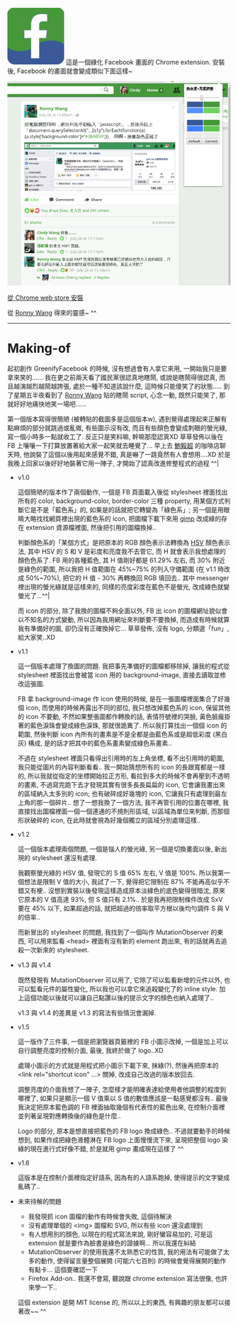 ![icon](icon.png)
這是一個綠化 Facebook 畫面的 Chrome extension. 安裝後, Facebook 的畫面就會變成類似下面這樣~

![demo](demo.png)

[從 Chrome web store 安裝](https://chrome.google.com/webstore/detail/kiakheiecijiajkikjkajibfppjialoc/)

從 [Ronny Wang](https://www.facebook.com/ronny.wang.tw) 得來的靈感~ ^^

---

# Making-of

起初創作 GreenifyFacebook 的時候, 沒有想過會有人拿它來用, 一開始我只是要拿來笑的...... 我在更之前兩天看了國民黨很認真地瞎鬧, 或說是瞎鬧得很認真, 而且越演越烈越鬧越誇張, 處於一種不知道該說什麼, 這時候只能傻笑了的狀態..... 到了星期五半夜看到了 [Ronny Wang](https://www.facebook.com/ronny.wang.tw) 貼的瞎鬧 script, 心念一動, 既然只能笑了, 那就好好地痛快地笑一場吧......

第一個版本寫得很簡陋 (被轉貼的截圖多是這個版本w), 遇到覺得處理起來正解有點麻煩的部分就跳過或亂做, 有些圖示沒有改, 而且有些顏色會變成刺眼的螢光綠, 寫一個小時多一點就收工了. 反正只是笑料嘛, 幹嘛那麼認真XD 草草發佈以後在 FB 上嚷嚷一下打算放置著給大家一起笑就去睡覺了... 早上去 [鮑毅超](https://www.facebook.com/dropdavid) 的咖啡店聊天時, 他說裝了這個以後用起來感覺不錯, 真是嚇了一跳竟然有人會想用....XD 於是我晚上回家以後好好地裝著它用一陣子, 才開始了認真改進修整程式的過程 ^^|

  * v1.0

    這個簡陋的版本作了兩個動作, 一個是 FB 頁面載入後從 stylesheet 裡面找出所有的 color, background-color, border-color 三種 property, 用某個方式判斷它是不是「藍色系」的, 如果是的話就把它轉變為「綠色系」; 另一個是用眼睛大略找找網頁裡出現的藍色系的 icon, 把圖檔下載下來用 [gimp](https://www.gimp.org/) 改成綠的存在 extension 資源檔裡面, 然後把引用的圖檔換掉..

    判斷顏色系的「某個方式」是把原本的 RGB 顏色表示法轉換為 [HSV](https://en.wikipedia.org/wiki/HSL_and_HSV) 顏色表示法, 其中 HSV 的 S 和 V 是彩度和亮度我不去管它, 而 H 就會表示我想處理的顏色色系了. FB 用的各種藍色, 其 H 值剛好都是 61.29% 左右, 而 30% 附近是綠色的範圍, 所以我把 H 值範圍在 45%~75% 的列入守備範圍 (在 v1.1 時改成 50%~70%), 把它的 H 值 - 30% 再轉換回 RGB 填回去.. 其中 messenger 裡出現的螢光綠就是這樣來的, 同樣的亮度彩度在藍色不是螢光, 改成綠色就變螢光了...^^|

    而 icon 的部分, 除了我換的圖檔不夠全面以外, FB 出 icon 的圖檔網址貌似會以不知名的方式變動, 所以因為我用網址來判斷要不要換掉, 而造成有時候就算我有準備好的圖, 卻仍沒有正確換掉它...
    草草發佈, 沒有 logo, 分類選「fun」, 給大家笑..XD

  * v1.1

    這一個版本處理了換圖的問題. 我把事先準備好的圖檔都移除掉, 讓我的程式從 stylesheet 裡面找出會被當 icon 用的 background-image, 直接去讀取並修改這張圖.

    FB 拿 background-image 作 icon 使用的時候, 是在一張圖檔裡面集合了好幾個 icon, 而使用的時候再露出不同的部位, 我只想改掉藍色系的 icon, 保留其他的 icon 不要動, 不然如果整張圖都作轉換的話, 表情符號裡的哭臉, 黃色臉龐掛著的藍色淚珠會變成綠色淚珠, 那就很詭異了. 所以我打算找出一個個 icon 的範圍, 然後判斷 icon 內所有的畫素是不是全都是由藍色系或是超低彩度 (黑白灰) 構成, 是的話才把其中的藍色系畫素變成綠色系畫素..

    不過在 stylesheet 裡面只看得出引用時的左上角坐標, 看不出引用時的範圍, 我只能從圖片的內容判斷看看.. 我一開始猜想所有的 icon 的長跟寬都是一樣的, 所以我就從指定的坐標開始拉正方形, 看拉到多大的時候不會再壓到不透明的畫素, 不過寫完跑下去才發現其實有很多長長扁扁的 icon, 它會讓我畫出來的區域納入太多別的 icon; 也有破碎成好幾塊的 icon, 它讓我只有處理到最左上角的那一個碎片.. 想了一想我換了一個方法, 我不再管引用的位置在哪裡, 我直接找出圖檔裡面一個一個連通的不規則形區域, 以區域為單位來判斷, 而那個形狀破碎的 icon, 在此時就會視為好幾個獨立的區域分別處理這樣..

  * v1.2

    這一個版本處理兩個問題, 一個是惱人的螢光綠, 另一個是切換畫面以後, 新出現的 stylesheet 還沒有處理.

    我觀察螢光綠的 HSV 值, 發現它的 S 值 65% 左右, V 值是 100%. 所以我第一個想法是限制 V 值的大小, 我試了一下, 覺得把它限制在 87% 不能再高似乎不錯又有梗.. 沒想到實裝以後發現這樣造成原本淡綠色的底色變得很暗沈, 原來它原本的 V 值高達 93%, 但 S 值只有 2.1%.. 於是我再把限制條件改成 SxV 要在 45% 以下, 如果超過的話, 就把超過的倍率取平方根以後均勻調件 S 與 V 的倍率..

    而新冒出的 stylesheet 的問題, 我找到了一個叫作 MutationObserver 的東西, 可以用來監看 &lt;head&gt; 裡面有沒有新的 element 跑出來, 有的話就再去追殺一次新來的 stylesheet.

  * v1.3 與 v1.4

    既然發現有 MutationObserver 可以用了, 它除了可以監看新增的元件以外, 也可以監看元件的屬性變化, 所以我也可以拿它來追殺變化了的 inline style. 加上這個功能以後就可以讓自己點讚以後的提示文字的顏色也納入處理了..

    v1.3 與 v1.4 的差異是 v1.3 的寫法有些情況會漏掉.

  * v1.5

    這一版作了三件事, 一個是把瀏覽器頁籤裡的 FB 小圖示改掉, 一個是加上可以自行調整亮度的控制介面, 最後, 我終於做了 logo..XD

    處理小圖示的方式就是用程式把小圖示下載下來, 抹綠(?), 然後再把原本的 &lt;link rel="shortcut icon" ...&gt; 關掉, 改成自己改過的版本放回去.

    調整亮度的介面我想了一陣子, 怎麼樣才能明確表達給使用者他調整的程度到哪裡了, 如果只是顯示一個 V 值乘以 S 值的數值應該是一點感覺都沒有.. 最後我決定把原本藍色調的 FB 裡面抽取幾個有代表性的藍色出來, 在控制介面裡並列著呈現對應轉換後的綠色是什麼..

    Logo 的部分, 原本是想直接把藍色的 FB logo 換成綠色.. 不過就要動手的時候想到, 如果作成把綠色液體淋在 FB logo 上面慢慢流下來, 呈現把整個 logo 染綠的現在進行式好像不錯, 於是就用 gimp 畫成現在這樣了 ^^

  * v1.6

    這版本是在控制介面裡指定好語系, 因為有的人語系跑掉, 使得提示的文字變成亂碼了..

  * 未來待解的問題

      - 我發現抓 icon 圖檔的動作有時候會失敗, 這個待解決
      - 沒有處理單個的 &lt;img&gt; 圖檔和 SVG, 所以有些 icon 還沒處理到
      - 有人想用別的顏色, 以現在的程式寫法來說, 剛好蠻容易加的, 可是這 extension 就是要作為臉書是綠色的證據啊... 所以我還在糾結
      - MutationObserver 的使用我還不太熟悉它的性質, 我的用法有可能做了太多的動作, 使得留言量整個展開 (可能六七百則) 的時候會覺得展開的動作有點卡... 這個要確認一下
      - Firefox Add-on.. 我還不會寫, 聽說跟 chrome extension 寫法很像, 也許來學一下..

    這個 extension 是開 MIT license 的, 所以以上的東西, 有興趣的朋友都可以接著改~~ ^^
